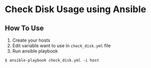 # Check Disk Usage using Ansible

## How To Use
1. Create your hosts
2. Edit variable want to use in `check_disk.yml` file
3. Run ansible playbook
```
$ ansible-playbook check_disk.yml -i host
``` 
